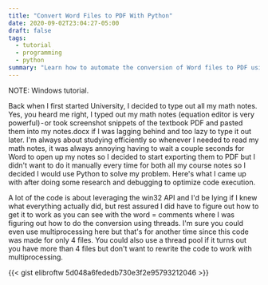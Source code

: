 ```yaml
---
title: "Convert Word Files to PDF With Python"
date: 2020-09-02T23:04:27-05:00
draft: false
tags:
  - tutorial
  - programming
  - python
summary: "Learn how to automate the conversion of Word files to PDF using a Python script on Windows. This guide leverages the win32 API to efficiently export documents, ideal for handling multiple files and streamlining your workflow."
---
```


NOTE: Windows tutorial.

Back when I first started University, I decided to type out all my math notes. Yes, you heard me right, I typed out my math notes (equation editor is very powerful) - or took screenshot snippets of the textbook PDF and pasted them into my notes.docx if I was lagging behind and too lazy to type it out later. I'm always about studying efficiently so whenever I needed to read my math notes, it was always annoying having to wait a couple seconds for Word to open up my notes so I decided to start exporting them to PDF but I didn't want to do it manually every time for both all my course notes so I decided I would use Python to solve my problem. Here's what I came up with after doing some research and debugging to optimize code execution.

A lot of the code is about leveraging the win32 API and I'd be lying if I knew what everything actually did, but rest assured I did have to figure out how to get it to work as you can see with the word = comments where I was figuring out how to do the conversion using threads. I'm sure you could even use multiprocessing here but that's for another time since this code was made for only 4 files. You could also use a thread pool if it turns out you have more than 4 files but don't want to rewrite the code to work with multiprocessing.

{{< gist elibroftw 5d048a6fededb730e3f2e95793212046 >}}
